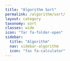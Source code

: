 ```yaml
---
title: "Algorithm Sort"
permalink: /algorithm/sort/
layout: category
taxonomy: sort
classes: wide
icon: "far fa-folder-open"
sidebar:
  title: "Algorithm"
  nav: sidebar-algorithm
  icon: "fas fa-calculator"
---
```

